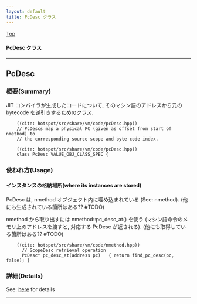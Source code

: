 ```yaml
---
layout: default
title: PcDesc クラス 
---
```

[Top](../index.html)

#### PcDesc クラス 



---
## <a name="noXQURoWtD" id="noXQURoWtD">PcDesc</a>

### 概要(Summary)
JIT コンパイラが生成したコードについて, そのマシン語のアドレスから元の bytecode を逆引きするためのクラス.


```
    ((cite: hotspot/src/share/vm/code/pcDesc.hpp))
    // PcDescs map a physical PC (given as offset from start of nmethod) to
    // the corresponding source scope and byte code index.
```


```
    ((cite: hotspot/src/share/vm/code/pcDesc.hpp))
    class PcDesc VALUE_OBJ_CLASS_SPEC {
```

### 使われ方(Usage)
#### インスタンスの格納場所(where its instances are stored)
PcDesc は, nmethod オブジェクト内に埋め込まれている (See: nmethod). (他にも生成されている箇所はある?? #TODO)

nmethod から取り出すには nmethod::pc_desc_at() を使う
(マシン語命令のメモリ上のアドレスを渡すと, 対応する PcDesc が返される).
(他にも取得している箇所はある?? #TODO)


```
    ((cite: hotspot/src/share/vm/code/nmethod.hpp))
      // ScopeDesc retrieval operation
      PcDesc* pc_desc_at(address pc)   { return find_pc_desc(pc, false); }
```




### 詳細(Details)
See: [here](../doxygen/classPcDesc.html) for details

---
